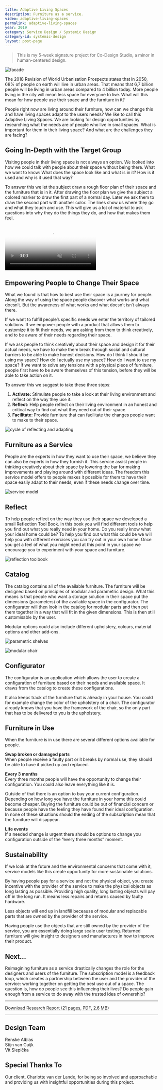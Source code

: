 ```yaml
---
title: Adaptive Living Spaces
description: Furniture as a service.
video: adaptive-living-spaces
permalink: adaptive-living-spaces
year: 2019
category: Service Design / Systemic Design
category-id: systemic-design
layout: post-page
---
```


> This is my 5-week signature project for Co-Design Studio, a minor in human-centered design.

![facade](/img/portfolio/facade.jpg)


The 2018 Revision of World Urbanisation Prospects states that In 2050, 68% of people on earth will live in urban areas. That means that 6,7 billion people will be living in urban areas compared to 4 billion today. More people living in the city will mean less space for everyone to live. What will this mean for how people use their space and the furniture in it?

People right now are living around their furniture, how can we change this and have living spaces adapt to the users needs? We like to call this Adaptive Living Spaces. We are looking for design opportunities by researching what the needs are of people who live in small spaces. What is important for them in their living space? And what are the challenges they are facing?

## Going In-Depth with the Target Group

Visiting people in their living space is not always an option. We looked into how we could talk with people about their space without being there. What we want to know: What does the space look like and what is in it? How is it used and why is it used that way?

To answer this we let the subject draw a rough floor plan of their space and the furniture that is in it. After drawing the floor plan we give the subject a colored marker to draw the first part of a normal day. Later we ask them to draw the second part with another color. The lines show us where they go and what they touch and use. This will give us a lot of material to ask questions into why they do the things they do, and how that makes them feel.

<p><video autoplay loop muted poster="/vid/adaptive-living-spaces/poster.jpg">
   <source src="/vid/adaptive-living-spaces/video.mp4" type="video/mp4">
   <source src="/vid/adaptive-living-spaces/video.webm" type="video/webm">
</video></p>

## Empowering People to Change Their Space

What we found is that how to best use their space is a journey for people. Along the way of using the space people discover what works and what doesn’t. But the awareness of what works and what doesn’t isn’t always there.

If we want to fulfill people’s specific needs we enter the territory of tailored solutions. If we empower people with a product that allows them to customize it to fit their needs, we are asking from them to think creatively, and to be aware of their needs regarding their space.

If we ask people to think creatively about their space and design it for their actual needs, we have to make them break through social and cultural barriers to be able to make honest decisions. How do I think I should be using my space? How do I actually use my space? How do I want to use my space? If we want to solve any tensions with a physical piece of furniture, people first have to be aware themselves of this tension, before they will be able to take action on it.

To answer this we suggest to take these three steps:

1. **Activate:** Stimulate people to take a look at their living environment and reflect on the way they use it.
2. **Reflect:** Help people reflect on their living environment in an honest and critical way to find out what they need out of their space.
3. **Facilitate:** Provide furniture that can facilitate the changes people want to make to their space.

![cycle of reflecting and adapting](/img/portfolio/changing-cycle.png)

## Furniture as a Service

People are the experts in how they want to use their space, we believe they can also be experts in how they furnish it. This service assist people in thinking creatively about their space by lowering the bar for making improvements and playing around with different ideas. The freedom this service model offers to people makes it possible for them to have their space easily adapt to their needs, even if these needs change over time.

![service model](/img/portfolio/service-model.png)

## Reflect

To help people reflect on the way they use their space we developed a small Reflection Tool Book. In this book you will find different tools to help you find out what you really need in your home. Do you really know what your ideal home could be? To help you find out what this could be we will help you with different exercises you can try out in your own home. Once you get a feel of what you might need at this point in your space we encourage you to experiment with your space and furniture.

![reflection toolbook](/img/portfolio/book-mockup.jpg)

## Catalog

The catalog contains all of the available furniture. The furniture will be designed based on principles of modular and parametric design. What this means is that people who want a storage solution in their space put the dimensions (parameters) of the available space in the configurator. The configurator will then look in the catalog for modular parts and then put them together in a way that will fit in the given dimensions. This is then still customisable by the user.

Modular options could also include different upholstery, colours, material options and other add-ons.

![parametric shelves](/img/portfolio/catalog-1.png)

![modular chair](/img/portfolio/catalog-2.png)

## Configurator

The configurator is an application which allows the user to create a configuration of furniture based on their needs and available space. It draws from the catalog to create these configurations.

It also keeps track of the furniture that is already in your house. You could for example change the color of the upholstery of a chair. The configurator already knows that you have the framework of the chair, so the only part that has to be delivered to you is the upholstery.

## Furniture in Use
When the furniture is in use there are several different options available for people.

**Swap broken or damaged parts**<br>
When people receive a faulty part or it breaks by normal use, they should be able to have it picked up and replaced.

**Every 3 months**<br>
Every three months people will have the opportunity to change their configuration. You could also leave everything like it is.

Outside of that there is an option to buy your current configuration. Depending on how long you have the furniture in your home this could become cheaper. Buying the furniture could be out of financial concern or because people have the feeling they have found their ideal configuration. In none of these situations should the ending of the subscription mean that the furniture will disappear.

**Life events**<br>
If a needed change is urgent there should be options to change you configuration outside of the “every three months” moment.

## Sustainability

If we look at the future and the environmental concerns that come with it, service models like this create opportunity for more sustainable solutions.

By having people pay for a service and not the physical object, you create incentive with the provider of the service to make the physical objects as long lasting as possible. Providing high quality, long lasting objects will pay off in the long run. It means less repairs and returns caused by faulty hardware.

Less objects will end up in landfill beceause of modular and replacable parts that are owned by the provider of the service.

Having people use the objects that are still owned by the provider of the service, you are essentially doing large scale user testing. Returned furniture will give insight to designers and manufactures in how to improve their product.

## Next...

Reimagining furniture as a service drastically changes the role for the designers and users of the furniture. The subscription model is a feedback loop, which creates a partnership between the user and the provider of the service: working together on getting the best use out of a space. The question is, how do people see this influencing their lives? Do people gain enough from a service to do away with the trusted idea of ownership?

---

[Download Research Report (21 pages, PDF, 2.6 MB)](/download/Adaptive_Living_Spaces_2019_-_Research_Report_-_Version_1.2.pdf)

---

## Design Team

Renske Alblas <br>
Stijn van Cuijk <br>
Vít Slepička

## Special Thanks To

Our client, Charlotte van der Lande, for being so involved and approachable and providing us with insightful opportunities during this project.
